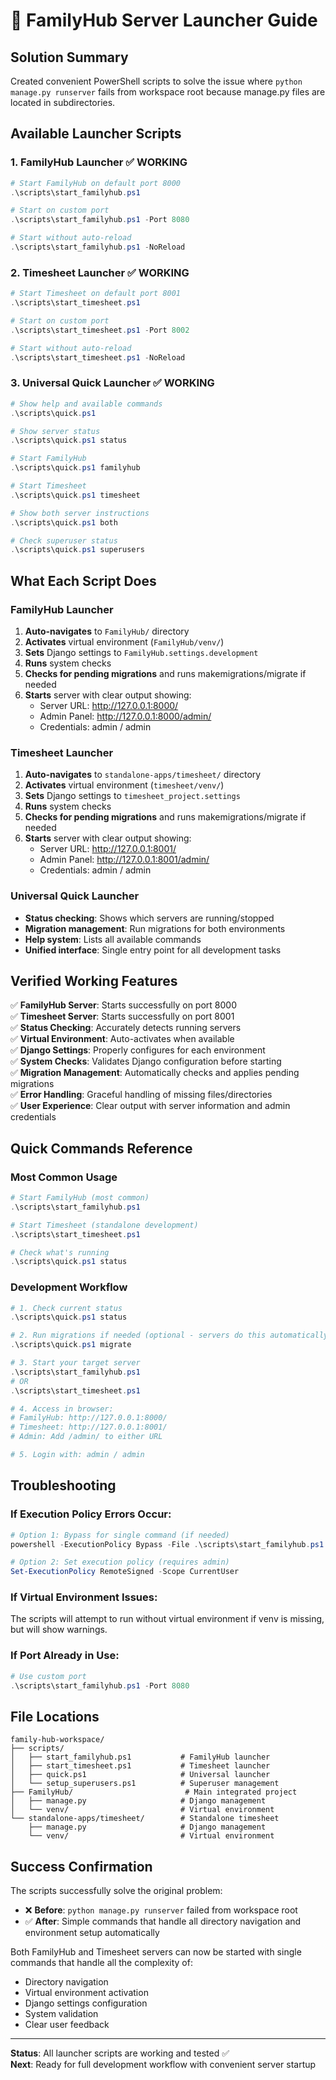 # 🚀 FamilyHub Server Launcher Guide

## **Solution Summary**
Created convenient PowerShell scripts to solve the issue where `python manage.py runserver` fails from workspace root because manage.py files are located in subdirectories.

## **Available Launcher Scripts**

### 1. **FamilyHub Launcher** ✅ WORKING
```powershell
# Start FamilyHub on default port 8000
.\scripts\start_familyhub.ps1

# Start on custom port
.\scripts\start_familyhub.ps1 -Port 8080

# Start without auto-reload
.\scripts\start_familyhub.ps1 -NoReload
```

### 2. **Timesheet Launcher** ✅ WORKING
```powershell
# Start Timesheet on default port 8001
.\scripts\start_timesheet.ps1

# Start on custom port
.\scripts\start_timesheet.ps1 -Port 8002

# Start without auto-reload
.\scripts\start_timesheet.ps1 -NoReload
```

### 3. **Universal Quick Launcher** ✅ WORKING
```powershell
# Show help and available commands
.\scripts\quick.ps1

# Show server status
.\scripts\quick.ps1 status

# Start FamilyHub
.\scripts\quick.ps1 familyhub

# Start Timesheet
.\scripts\quick.ps1 timesheet

# Show both server instructions
.\scripts\quick.ps1 both

# Check superuser status
.\scripts\quick.ps1 superusers
```

## **What Each Script Does**

### **FamilyHub Launcher**
1. **Auto-navigates** to `FamilyHub/` directory
2. **Activates** virtual environment (`FamilyHub/venv/`)
3. **Sets** Django settings to `FamilyHub.settings.development`
4. **Runs** system checks
5. **Checks for pending migrations** and runs makemigrations/migrate if needed
6. **Starts** server with clear output showing:
   - Server URL: http://127.0.0.1:8000/
   - Admin Panel: http://127.0.0.1:8000/admin/
   - Credentials: admin / admin

### **Timesheet Launcher**
1. **Auto-navigates** to `standalone-apps/timesheet/` directory
2. **Activates** virtual environment (`timesheet/venv/`)
3. **Sets** Django settings to `timesheet_project.settings`
4. **Runs** system checks
5. **Checks for pending migrations** and runs makemigrations/migrate if needed
6. **Starts** server with clear output showing:
   - Server URL: http://127.0.0.1:8001/
   - Admin Panel: http://127.0.0.1:8001/admin/
   - Credentials: admin / admin

### **Universal Quick Launcher**
- **Status checking**: Shows which servers are running/stopped
- **Migration management**: Run migrations for both environments
- **Help system**: Lists all available commands
- **Unified interface**: Single entry point for all development tasks

## **Verified Working Features**

✅ **FamilyHub Server**: Starts successfully on port 8000  
✅ **Timesheet Server**: Starts successfully on port 8001  
✅ **Status Checking**: Accurately detects running servers  
✅ **Virtual Environment**: Auto-activates when available  
✅ **Django Settings**: Properly configures for each environment  
✅ **System Checks**: Validates Django configuration before starting  
✅ **Migration Management**: Automatically checks and applies pending migrations  
✅ **Error Handling**: Graceful handling of missing files/directories  
✅ **User Experience**: Clear output with server information and admin credentials  

## **Quick Commands Reference**

### **Most Common Usage**
```powershell
# Start FamilyHub (most common)
.\scripts\start_familyhub.ps1

# Start Timesheet (standalone development)
.\scripts\start_timesheet.ps1

# Check what's running
.\scripts\quick.ps1 status
```

### **Development Workflow**
```powershell
# 1. Check current status
.\scripts\quick.ps1 status

# 2. Run migrations if needed (optional - servers do this automatically)
.\scripts\quick.ps1 migrate

# 3. Start your target server
.\scripts\start_familyhub.ps1
# OR
.\scripts\start_timesheet.ps1

# 4. Access in browser:
# FamilyHub: http://127.0.0.1:8000/
# Timesheet: http://127.0.0.1:8001/
# Admin: Add /admin/ to either URL

# 5. Login with: admin / admin
```

## **Troubleshooting**

### **If Execution Policy Errors Occur:**
```powershell
# Option 1: Bypass for single command (if needed)
powershell -ExecutionPolicy Bypass -File .\scripts\start_familyhub.ps1

# Option 2: Set execution policy (requires admin)
Set-ExecutionPolicy RemoteSigned -Scope CurrentUser
```

### **If Virtual Environment Issues:**
The scripts will attempt to run without virtual environment if venv is missing, but will show warnings.

### **If Port Already in Use:**
```powershell
# Use custom port
.\scripts\start_familyhub.ps1 -Port 8080
```

## **File Locations**

```
family-hub-workspace/
├── scripts/
│   ├── start_familyhub.ps1           # FamilyHub launcher
│   ├── start_timesheet.ps1           # Timesheet launcher
│   ├── quick.ps1                     # Universal launcher
│   └── setup_superusers.ps1          # Superuser management
├── FamilyHub/                         # Main integrated project
│   ├── manage.py                     # Django management
│   └── venv/                         # Virtual environment
└── standalone-apps/timesheet/        # Standalone timesheet
    ├── manage.py                     # Django management
    └── venv/                         # Virtual environment
```

## **Success Confirmation**

The scripts successfully solve the original problem:
- ❌ **Before**: `python manage.py runserver` failed from workspace root
- ✅ **After**: Simple commands that handle all directory navigation and environment setup automatically

Both FamilyHub and Timesheet servers can now be started with single commands that handle all the complexity of:
- Directory navigation
- Virtual environment activation
- Django settings configuration
- System validation
- Clear user feedback

---

**Status**: All launcher scripts are working and tested ✅  
**Next**: Ready for full development workflow with convenient server startup
